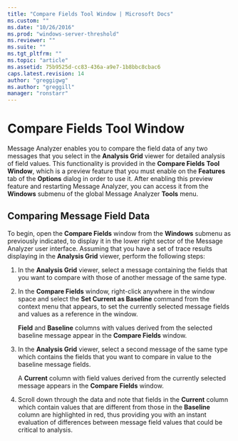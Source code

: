 ```yaml
---
title: "Compare Fields Tool Window | Microsoft Docs"
ms.custom: ""
ms.date: "10/26/2016"
ms.prod: "windows-server-threshold"
ms.reviewer: ""
ms.suite: ""
ms.tgt_pltfrm: ""
ms.topic: "article"
ms.assetid: 75b9525d-cc83-436a-a9e7-1b8bbc8cbac6
caps.latest.revision: 14
author: "greggigwg"
ms.author: "greggill"
manager: "ronstarr"
---
```


# Compare Fields Tool Window

Message Analyzer enables you to compare the field data of any two messages that you select in the **Analysis Grid** viewer for detailed analysis of field values. This functionality is provided in the **Compare Fields** **Tool Window**, which is a preview feature that you must enable on the **Features** tab of the **Options** dialog in order to use it.  After enabling this preview feature and restarting Message Analyzer, you can access it from the **Windows** submenu of the global Message Analyzer **Tools** menu.  
  
## Comparing Message Field Data  

 To begin, open the **Compare Fields** window from the **Windows** submenu as previously indicated, to display it in the lower right sector of the Message Analyzer user interface. Assuming that you have a set of trace results displaying in the **Analysis Grid** viewer, perform the following steps:  
  
1.  In the **Analysis Grid** viewer, select a message containing the fields that you want to compare with those of another message of the same type.  
  
2.  In the **Compare Fields** window, right-click anywhere in the window space and select the **Set Current as Baseline** command from the context menu that appears, to set the currently selected message fields and values as a reference in the window.  
  
     **Field** and **Baseline** columns with values derived from the selected baseline message appear in the **Compare Fields** window.  
  
3.  In the **Analysis Grid** viewer, select a second message of the same type which contains the fields that you want to compare in value to the baseline message fields.  
  
     A **Current** column with field values derived from the currently selected message appears in the **Compare Fields** window.  
  
4.  Scroll down through the data and note that fields in the **Current** column which contain values that are different from those in the **Baseline** column are highlighted in red, thus providing you with an instant evaluation of differences between message field values that could be critical to analysis.
